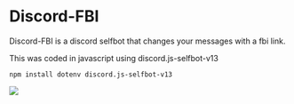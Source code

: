 <h1>Discord-FBI</h1>
Discord-FBI is a discord selfbot that changes your messages with a fbi link.

This was coded in javascript using discord.js-selfbot-v13

```npm install dotenv discord.js-selfbot-v13```

<p align="left">
  <a href="https://skillicons.dev">
    <img src="https://skillicons.dev/icons?i=js,discordjs"/>
  </a>
</p>
